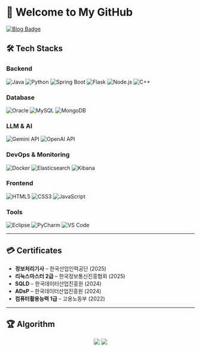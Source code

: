 # 👋 Welcome to My GitHub

[![Blog Badge](https://img.shields.io/badge/Blog-GitHub.io-blue?logo=github)](https://hsh-11.github.io)

## 🛠 Tech Stacks

### Backend

![Java](https://img.shields.io/badge/Java-007396?style=for-the-badge&logo=Java&logoColor=white)
![Python](https://img.shields.io/badge/Python-3776AB?style=for-the-badge&logo=python&logoColor=white)
![Spring Boot](https://img.shields.io/badge/SpringBoot-6DB33F?style=for-the-badge&logo=springboot&logoColor=white)
![Flask](https://img.shields.io/badge/Flask-000000?style=for-the-badge&logo=flask&logoColor=white)
![Node.js](https://img.shields.io/badge/Node.js-339933?style=for-the-badge&logo=node.js&logoColor=white)
![C++](https://img.shields.io/badge/C++-00599C?style=for-the-badge&logo=c%2B%2B&logoColor=white)

### Database

![Oracle](https://img.shields.io/badge/Oracle-F80000?style=for-the-badge&logo=oracle&logoColor=white)
![MySQL](https://img.shields.io/badge/MySQL-4479A1?style=for-the-badge&logo=mysql&logoColor=white)
![MongoDB](https://img.shields.io/badge/MongoDB-47A248?style=for-the-badge&logo=mongodb&logoColor=white)

### LLM & AI

![Gemini API](https://img.shields.io/badge/Gemini%20API-4285F4?style=for-the-badge&logo=google&logoColor=white)
![OpenAI API](https://img.shields.io/badge/OpenAI%20API-412991?style=for-the-badge&logo=openai&logoColor=white)

### DevOps & Monitoring

![Docker](https://img.shields.io/badge/Docker-2496ED?style=for-the-badge&logo=docker&logoColor=white)
![Elasticsearch](https://img.shields.io/badge/Elasticsearch-005571?style=for-the-badge&logo=elasticsearch&logoColor=white)
![Kibana](https://img.shields.io/badge/Kibana-005571?style=for-the-badge&logo=kibana&logoColor=white)

### Frontend

![HTML5](https://img.shields.io/badge/HTML5-E34F26?style=for-the-badge&logo=html5&logoColor=white)
![CSS3](https://img.shields.io/badge/CSS3-1572B6?style=for-the-badge&logo=css3&logoColor=white)
![JavaScript](https://img.shields.io/badge/JavaScript-F7DF1E?style=for-the-badge&logo=javascript&logoColor=black)

### Tools

![Eclipse](https://img.shields.io/badge/Eclipse-2C2255?style=for-the-badge&logo=eclipseide&logoColor=white)
![PyCharm](https://img.shields.io/badge/PyCharm-000000?style=for-the-badge&logo=pycharm&logoColor=white)
![VS Code](https://img.shields.io/badge/VSCode-007ACC?style=for-the-badge&logo=visualstudiocode&logoColor=white)

---

## 💳 Certificates

- **정보처리기사** – 한국산업인력공단 (2025)
- **리눅스마스터 2급** – 한국정보통신진흥협회 (2025)
- **SQLD** – 한국데이터산업진흥원 (2024)
- **ADsP** – 한국데이터산업진흥원 (2024)
- **컴퓨터활용능력 1급** – 고용노동부 (2022)

---

## 🏆 Algorithm

<p align="center">
  <img src="http://mazassumnida.wtf/api/v2/generate_badge?boj=hsh11" />
  <img src="http://mazandi.herokuapp.com/api?handle=hsh11&theme=cold" />
</p>
